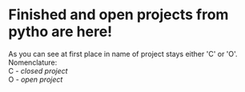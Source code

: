 # Finished and open projects from pytho are here!
As you can see at first place in name of project stays either 'C' or 'O'.  Nomenclature:  
C - *closed project*  
O - *open project*
